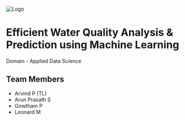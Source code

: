 ![Logo]([[https://www.google.com/url?sa=i&url=https%3A%2F%2Fwww.datascience2000.in%2F2021%2F10%2Fwater-quality-prediction-using-machine.html&psig=AOvVaw0q8AKl3X4Mg_22DM4tvq-u&ust=1666002084684000&source=images&cd=vfe&ved=0CAoQjRxqFwoTCND8qcbD5PoCFQAAAAAdAAAAABAD](https://blogger.googleusercontent.com/img/a/AVvXsEiHrZdVR_SYZlet6AWey5jdTFtEP9g6Gy6C2anoiHAO6v3hd--kRwJ2L3ZmFjCGkg9xq4682U6oJziUVM6DbJUVV0mN6vSIo3wLIn5WqbJIpdoqjaBrP2qcmBS-CK4gXhnOB1KpBBvcNeedCGiukXzp_Ihq5r877qpIypKwd4wI3_-pQyE5jSSLrQ=s1280)](https://www.google.com/url?sa=i&url=https%3A%2F%2Fwww.python.org%2Fcommunity%2Flogos%2F&psig=AOvVaw2R23bI7RpX6NI6NG6zAE3p&ust=1666002593543000&source=images&cd=vfe&ved=0CAoQjRxqFwoTCOjrwbnF5PoCFQAAAAAdAAAAABAD))
# Efficient Water Quality Analysis & Prediction using Machine Learning

Domain - Applied Data Science



## Team Members

- Arvind P (TL)
- Arun Prasath S
- Gowtham P
- Leonard M
